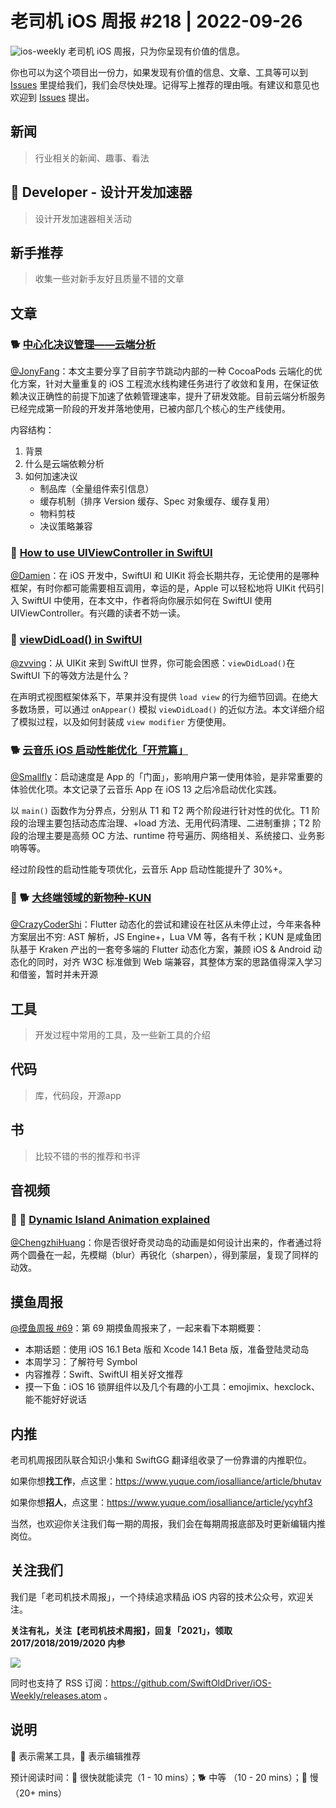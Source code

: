 # 老司机 iOS 周报 #218 | 2022-09-26

![ios-weekly](https://github.com/SwiftOldDriver/iOS-Weekly/blob/master/assets/ios-weekly.png?raw=true)
老司机 iOS 周报，只为你呈现有价值的信息。

你也可以为这个项目出一份力，如果发现有价值的信息、文章、工具等可以到 [Issues](https://github.com/SwiftOldDriver/iOS-Weekly/issues) 里提给我们，我们会尽快处理。记得写上推荐的理由哦。有建议和意见也欢迎到 [Issues](https://github.com/SwiftOldDriver/iOS-Weekly/issues) 提出。

## 新闻

> 行业相关的新闻、趣事、看法

##  Developer - 设计开发加速器

> 设计开发加速器相关活动

## 新手推荐

> 收集一些对新手友好且质量不错的文章

## 文章

### 🐕 [中心化决议管理——云端分析](https://mp.weixin.qq.com/s/BcX73VpSBxAgjOwoKaEoEw)

[@JonyFang](https://github.com/JonyFang)：本文主要分享了目前字节跳动内部的一种 CocoaPods 云端化的优化方案，针对大量重复的 iOS 工程流水线构建任务进行了收敛和复用，在保证依赖决议正确性的前提下加速了依赖管理速率，提升了研发效能。目前云端分析服务已经完成第一阶段的开发并落地使用，已被内部几个核心的生产线使用。

内容结构：
1. 背景
2. 什么是云端依赖分析
3. 如何加速决议
	- 制品库（全量组件索引信息）
	- 缓存机制（排序 Version 缓存、Spec 对象缓存、缓存复用）
	- 物料剪枝
	- 决议策略兼容


### 🐎 [How to use UIViewController in SwiftUI](https://sarunw.com/posts/uiviewcontroller-in-swiftui/)

[@Damien](https://github.com/ZengyiMa)：在 iOS 开发中，SwiftUI 和 UIKit 将会长期共存，无论使用的是哪种框架，有时你都可能需要相互调用，幸运的是，Apple 可以轻松地将 UIKit 代码引入 SwiftUI 中使用，在本文中，作者将向你展示如何在 SwiftUI 使用 UIViewController。有兴趣的读者不妨一读。

### 🐎 [viewDidLoad() in SwiftUI](https://sarunw.com/posts/swiftui-viewdidload/)

[@zvving](https://github.com/zvving)：从 UIKit 来到 SwiftUI 世界，你可能会困惑：`viewDidLoad()`在 SwiftUI 下的等效方法是什么？

在声明式视图框架体系下，苹果并没有提供 `load view` 的行为细节回调。在绝大多数场景，可以通过 `onAppear()` 模拟 `viewDidLoad()` 的近似方法。本文详细介绍了模拟过程，以及如何封装成 `view modifier` 方便使用。

### 🐕 [云音乐 iOS 启动性能优化「开荒篇」](https://mp.weixin.qq.com/s/XVd9QNvXgJx_9K3XHAcaSA) 

[@Smallfly](https://github.com/iostalks)：启动速度是 App 的「门面」，影响用户第一使用体验，是非常重要的体验优化项。本文记录了云音乐 App 在 iOS 13 之后冷启动优化实践。

以 `main()` 函数作为分界点，分别从 T1 和 T2 两个阶段进行针对性的优化。T1 阶段的治理主要包括动态库治理、+load 方法、无用代码清理、二进制重排；T2 阶段的治理主要是高频 OC 方法、runtime 符号遍历、网络相关、系统接口、业务影响等等。

经过阶段性的启动性能专项优化，云音乐 App 启动性能提升了 30%+。

### 🌟 🐕 [大终端领域的新物种-KUN](https://mp.weixin.qq.com/s/tDDI9Wn5eUTOJKHxYL27xg)

[@CrazyCoderShi](https://github.com/CrazyCoderShi)：Flutter 动态化的尝试和建设在社区从未停止过，今年来各种方案层出不穷: AST 解析，JS Engine+，Lua VM 等，各有千秋；KUN 是咸鱼团队基于 Kraken 产出的一套夸多端的 Flutter 动态化方案，兼顾 iOS & Android 动态化的同时，对齐 W3C 标准做到 Web 端兼容，其整体方案的思路值得深入学习和借鉴，暂时并未开源

## 工具

> 开发过程中常用的工具，及一些新工具的介绍

## 代码

> 库，代码段，开源app

## 书

> 比较不错的书的推荐和书评

## 音视频

### 🐎 🚧 [Dynamic Island Animation explained](https://twitter.com/BradEllis/status/1570892167807377409?s=20&t=T38Q6Acu_TAqOGhWbmQE0A)

[@ChengzhiHuang](https://github.com/ChengzhiHuang)：你是否很好奇灵动岛的动画是如何设计出来的，作者通过将两个圆叠在一起，先模糊（blur）再锐化（sharpen），得到蒙层，复现了同样的动效。

## 摸鱼周报

[@摸鱼周报 #69](https://mp.weixin.qq.com/s/Miy8xsHYHHSXsl5NtxswQA)：第 69 期摸鱼周报来了，一起来看下本期概要：

* 本期话题：使用 iOS 16.1 Beta 版和 Xcode 14.1 Beta 版，准备登陆灵动岛
* 本周学习：了解符号 Symbol 
* 内容推荐：Swift、SwiftUI 相关好文推荐
* 摸一下鱼：iOS 16 锁屏组件以及几个有趣的小工具：emojimix、hexclock、能不能好好说话

## 内推

老司机周报团队联合知识小集和 SwiftGG 翻译组收录了一份靠谱的内推职位。

如果你想**找工作**，点这里：https://www.yuque.com/iosalliance/article/bhutav

如果你想**招人**，点这里：https://www.yuque.com/iosalliance/article/ycyhf3

当然，也欢迎你关注我们每一期的周报，我们会在每期周报底部及时更新编辑内推岗位。

## 关注我们

我们是「老司机技术周报」，一个持续追求精品 iOS 内容的技术公众号，欢迎关注。

**关注有礼，关注【老司机技术周报】，回复「2021」，领取 2017/2018/2019/2020 内参**

![](https://github.com/SwiftOldDriver/iOS-Weekly/blob/master/assets/qrcode_for_wechat.jpg?raw=true)

同时也支持了 RSS 订阅：https://github.com/SwiftOldDriver/iOS-Weekly/releases.atom 。

## 说明

🚧 表示需某工具，🌟 表示编辑推荐

预计阅读时间：🐎 很快就能读完（1 - 10 mins）；🐕 中等 （10 - 20 mins）；🐢 慢（20+ mins）
